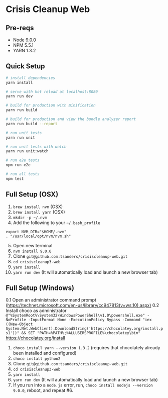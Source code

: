# Crisis Cleanup Web


## Pre-reqs
- Node 9.0.0
- NPM 5.5.1
- YARN 1.3.2

## Quick Setup

``` bash
# install dependencies
yarn install

# serve with hot reload at localhost:8080
yarn run dev

# build for production with minification
yarn run build

# build for production and view the bundle analyzer report
yarn run build --report

# run unit tests
yarn run unit

# run unit tests with watch
yarn run unit:watch

# run e2e tests
npm run e2e

# run all tests
npm test
```

## Full Setup (OSX)
1. `brew install nvm` (OSX)
2. `brew install yarn` (OSX)
3. `mkdir -p ~/.nvm`
4. Add the following to your `~/.bash_profile`
  ```
  export NVM_DIR="$HOME/.nvm"
  . "/usr/local/opt/nvm/nvm.sh"
  ```
5. Open new terminal
6. `nvm install 9.0.0`
7. Clone `git@github.com:tsanders/crisiscleanup-web.git`
8. `cd crisiscleanup3-web`
9. `yarn install`
10. `yarn run dev` (It will automatically load and launch a new browser tab)

## Full Setup (Windows)
0.1 Open an administrator command prompt (https://technet.microsoft.com/en-us/library/cc947813(v=ws.10).aspx)
0.2 Install choco as administrator `@"%SystemRoot%\System32\WindowsPowerShell\v1.0\powershell.exe" -NoProfile -InputFormat None -ExecutionPolicy Bypass -Command "iex ((New-Object System.Net.WebClient).DownloadString('https://chocolatey.org/install.ps1'))" && SET "PATH=%PATH%;%ALLUSERSPROFILE%\chocolatey\bin"` https://chocolatey.org/install
1. `choco install yarn --version 1.3.2` (requires that chocolately already been installed and configured)
2. `choco install python2`
3. Clone `git@github.com:tsanders/crisiscleanup-web.git`
4. `cd crisiscleanup3-web`
5. `yarn install`
6. `yarn run dev` (It will automatically load and launch a new browser tab)
7. If you run into a `node.js` error, run, `choco install nodejs --version 9.0.0`, reboot, and repeat #6.
